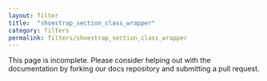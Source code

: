 ```yaml
---
layout: filter
title:  "shoestrap_section_class_wrapper"
category: filters
permalink: filters/shoestrap_section_class_wrapper
---
```


This page is incomplete. Please consider helping out with the documentation by forking our docs repository and submitting a pull request.